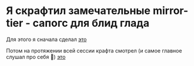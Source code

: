 
# Я скрафтил замечательные mirror-tier - сапогс для блид глада

Для этого я сначала сделал [это](evolution_manual.md)

Потом на протяжении всей сессии крафта смотрел (и самое главное слушал про себя 🤨) [это](amogus_lore.md)